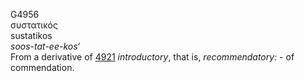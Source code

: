 <body>
  <p>G4956<br>  συστατικός  <br> sustatikos  <br><i>soos-tat-ee-kos‘ </i><br>From a derivative of <a href="g4921.htm">4921</a>  <i>introductory</i>, that is, <i>recommendatory:</i> - of commendation.<br></p>
 </body>